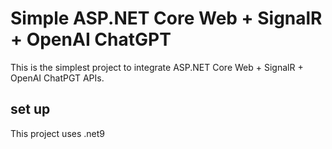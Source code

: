 # Simple ASP.NET Core Web + SignalR + OpenAI ChatGPT
This is the simplest project to integrate ASP.NET Core Web + SignalR + OpenAI ChatPGT APIs.
## set up
This project uses .net9
